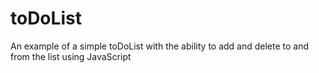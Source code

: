 # toDoList
An example of a simple toDoList with the ability to add and delete to and from the list
using JavaScript
